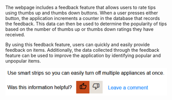 The webpage includes a feedback feature that allows users to rate tips using thumbs up and thumbs down buttons. When a user presses either button, the application increments a counter in the database that records the feedback. This data can then be used to determine the popularity of tips based on the number of thumbs up or thumbs down ratings they have received.

By using this feedback feature, users can quickly and easily provide feedback on items. Additionally, the data collected through the feedback feature can be used to improve the application by identifying popular and unpopular items.

![Thumbsup selected](../img/userfeedback/userfeedback_01.png)


